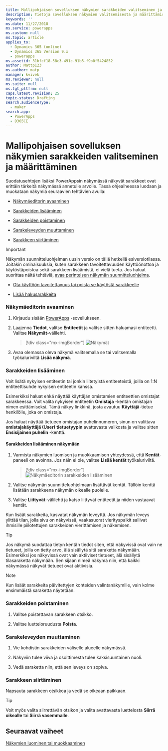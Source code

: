 ```yaml
---
title: Mallipohjaisen sovelluksen näkymien sarakkeiden valitseminen ja määrittäminen PowerAppsissa | MicrosoftDocs
description: Tietoja sovelluksen näkymien valitsemisesta ja määrittämisestä
keywords: ''
ms.date: 11/27/2018
ms.service: powerapps
ms.custom: null
ms.topic: article
applies_to:
  - Dynamics 365 (online)
  - Dynamics 365 Version 9.x
  - powerapps
ms.assetid: 31bfcf18-58c3-491c-91b5-f9b0f5424852
author: Mattp123
ms.author: matp
manager: kvivek
ms.reviewer: null
ms.suite: null
ms.tgt_pltfrm: null
caps.latest.revision: 25
topic-status: Drafting
search.audienceType:
  - maker
search.app:
  - PowerApps
  - D365CE
---
```


# <a name="choose-and-configure-columns-in-model-driven-app-views"></a>Mallipohjaisen sovelluksen näkymien sarakkeiden valitseminen ja määrittäminen

<a name="BKMK_ChooseAndConfigureColumns"></a>   

 Suodatusehtojen lisäksi PowerAppsin näkymässä näkyvät sarakkeet ovat erittäin tärkeitä näkymässä annetulle arvolle. Tässä ohjeaiheessa luodaan ja muokataan näkymiä seuraavien tehtävien avulla:  

-   [Näkymäeditorin avaaminen](choose-and-configure-columns.md#open-the-view-editor)  
   
-   [Sarakkeiden lisääminen](choose-and-configure-columns.md#BKMK_AddColumns)  
  
-   [Sarakkeiden poistaminen](choose-and-configure-columns.md#BKMK_RemoveColumns)  
  
-   [Sarakeleveyden muuttaminen](choose-and-configure-columns.md#BKMK_ChangeColumnWidth)  
  
-   [Sarakkeen siirtäminen](choose-and-configure-columns.md#BKMK_MoveAColumns)  
    
  > [!IMPORTANT]
  > Näkymän suunnitteluohjelman uusin versio on tällä hetkellä esiversiotilassa. Joitakin ominaisuuksia, kuten sarakkeen tavoitettavuuden käyttöönottoa ja käytöstäpoistoa sekä sarakkeen lisäämistä, ei vielä tueta. Jos haluat suorittaa näitä tehtäviä, [avaa perinteisen näkymän suunnitteluohjelma](/dynamics365/customer-engagement/customize/create-and-edit-views#open-the-classic-view-designer).
  >  -   [Ota käyttöön tavoitettavuus tai poista se käytöstä sarakkeelle](/dynamics365/customer-engagement/customize/choose-and-configure-columns#BKMK_EnableOrDisablePresence)  
  >
  >  -   [Lisää hakusarakkeita](/dynamics365/customer-engagement/customize/choose-and-configure-columns#BKMK_AddFindColumns) 



### <a name="open-the-view-editor"></a>Näkymäeditorin avaaminen

1.  Kirjaudu sisään [PowerApps](https://web.powerapps.com/?utm_source=padocs&utm_medium=linkinadoc&utm_campaign=referralsfromdoc) -sovellukseen.  

2.  Laajenna **Tiedot**, valitse **Entiteetit** ja valitse sitten haluamasi entiteetti. Valitse **Näkymät**-välilehti. 

    > [!div class="mx-imgBorder"] 
    > ![Näkymät](media/available-views.png)

3. Avaa olemassa oleva näkymä valitsemalla se tai valitsemalla työkaluriviltä **Lisää näkymä**. 

<a name="BKMK_AddColumns"></a>   
### <a name="add-columns"></a>Sarakkeiden lisääminen  
 Voit lisätä nykyisen entiteetin tai jonkin liitetyistä entiteeteistä, joilla on 1:N entiteettisuhde nykyisen entiteetin kanssa.  
  
 Esimerkiksi haluat ehkä näyttää käyttäjän omistamien entiteettien omistajat sarakkeessa. Voit valita nykyisen entiteetin **Omistaja** -kentän omistajan nimen esittämiseksi. Tämä näkyy linkkinä, josta avautuu **Käyttäjä**-tietue henkilölle, joka on omistaja.  
  
 Jos haluat näyttää tietueen omistajan puhelinnumeron, sinun on valittava **omistajakäyttäjä (User)** **tietuetyypin** avattavasta valikosta ja valitse sitten **Ensisijainen puhelin** -kenttä.  
  
#### <a name="add-columns-to-views"></a>Sarakkeiden lisääminen näkymään  
  
1.  Varmista näkymien luomisen ja muokkaamisen yhteydessä, että **Kentät**-paneeli on avoinna. Jos näin ei ole, valitse **Lisää kentät** työkaluriviltä. 

    > [!div class="mx-imgBorder"] 
    > ![Näkymäeditorin sarakkeiden lisääminen](media/fields-drawer-view-designer.png)

2.  Valitse näkymän suunnitteluohjelmaan lisättävät kentät. Tällöin kenttä lisätään sarakkeena näkymän oikealle puolelle.

3.  Valitse **Liittyvät**-välilehti ja katso liittyvät entiteetit ja niiden vastaavat kentät.
  
 Kun lisäät sarakkeita, kasvatat näkymän leveyttä. Jos näkymän leveys ylittää tilan, jolla sivu on näkyvissä, vaakasuorat vierityspalkit sallivat ihmisille piilotettujen sarakkeiden vierittämisen ja näkemisen.  
  
> [!TIP]
>  Jos näkymä suodattaa tietyn kentän tiedot siten, että näkyvissä ovat vain ne tietueet, joilla on tietty arvo, älä sisällytä sitä saraketta näkymään. Esimerkiksi jos näkyvissä ovat vain aktiiviset tietueet, älä sisällytä tilasaraketta näkymään. Sen sijaan nimeä näkymä niin, että kaikki näkymässä näkyvät tietueet ovat aktiivisia.  
  
> [!NOTE]
>  Kun lisäät sarakkeita päivitettyjen kohteiden valintanäkymille, vain kolme ensimmäistä saraketta näytetään.  
  
<a name="BKMK_RemoveColumns"></a>   
### <a name="remove-columns"></a>Sarakkeiden poistaminen  
  
1.  Valitse poistettavan sarakkeen otsikko.  
  
2.  Valitse luetteloruudusta **Poista**.  
  
<a name="BKMK_ChangeColumnWidth"></a>   
### <a name="change-column-width"></a>Sarakeleveyden muuttaminen  
  
1.  Vie kohdistin sarakkeiden väliselle alueelle näkymässä.  
  
2.  Näkyviin tulee viiva ja osoittimesta tulee kaksisuuntainen nuoli.  
  
3.  Vedä saraketta niin, että sen leveys on sopiva.  
  
<a name="BKMK_MoveAColumns"></a>   
### <a name="move-a-column"></a>Sarakkeen siirtäminen  
  
Napsauta sarakkeen otsikkoa ja vedä se oikeaan paikkaan.
  
> [!TIP]
>   Voit myös valita siirrettävän otsikon ja valita avattavasta luettelosta **Siirrä oikealle** tai **Siirrä vasemmalle**.  


  
## <a name="next-steps"></a>Seuraavat vaiheet
[Näkymien luominen tai muokkaaminen](create-edit-views.md)
